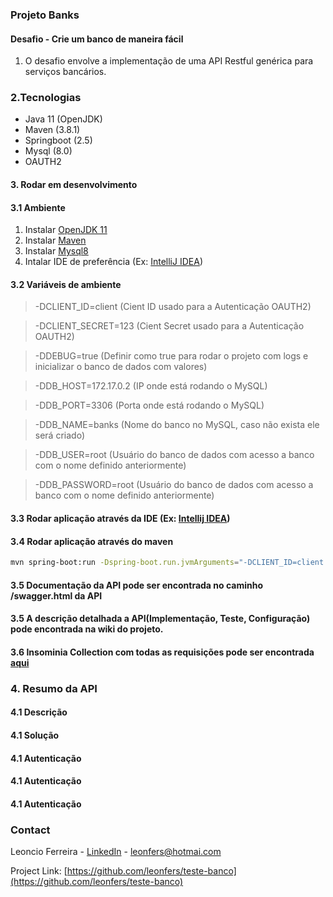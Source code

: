 ### Projeto Banks
#### Desafio - Crie um banco de maneira fácil
1. O desafio envolve a implementação de uma API Restful genérica para serviços bancários.

### 2.Tecnologias
* Java 11 (OpenJDK)
* Maven (3.8.1)
* Springboot (2.5)
* Mysql (8.0)
* OAUTH2

#### 3. Rodar em desenvolvimento
#### 3.1 Ambiente
1. Instalar [OpenJDK 11](https://openjdk.java.net/install/) 
2. Instalar [Maven](https://maven.apache.org/install.html)
3. Instalar [Mysql8](https://dev.mysql.com/downloads/)
4. Intalar IDE de preferência (Ex: [IntelliJ IDEA](https://www.jetbrains.com/idea/download/))

#### 3.2 Variáveis de ambiente
>-DCLIENT_ID=client  (Cient ID usado para a Autenticação OAUTH2)

>-DCLIENT_SECRET=123 (Cient Secret usado para a Autenticação OAUTH2)

>-DDEBUG=true  (Definir como true para rodar o projeto com logs e inicializar o banco de dados com valores)

>-DDB_HOST=172.17.0.2 (IP onde está rodando o MySQL)

>-DDB_PORT=3306 (Porta onde está rodando o MySQL)

>-DDB_NAME=banks (Nome do banco no MySQL, caso não exista ele será criado)

>-DDB_USER=root (Usuário do banco de dados com acesso a banco com o nome definido anteriormente)

>-DDB_PASSWORD=root (Usuário do banco de dados com acesso a banco com o nome definido anteriormente)

#### 3.3 Rodar aplicação através da IDE (Ex: [Intellij IDEA](https://www.jetbrains.com/help/idea/spring-boot.html))
#### 3.4 Rodar aplicação através do maven
```bash
mvn spring-boot:run -Dspring-boot.run.jvmArguments="-DCLIENT_ID=client -DCLIENT_SECRET=123 -DDEBUG=true -DDB_HOST=172.17.0.2 -DDB_PORT=3306 -DDB_NAME=banks -DDB_USER=root -DDB_PASSWORD=root"
```

#### 3.5 Documentação da API pode ser encontrada no caminho /swagger.html da API

#### 3.5 A descrição detalhada a API(Implementação, Teste, Configuração) pode encontrada na wiki do projeto.

#### 3.6 Insominia Collection com todas as requisições pode ser encontrada [aqui]()

### 4. Resumo da API

#### 4.1 Descrição

#### 4.1 Solução

#### 4.1 Autenticação

#### 4.1 Autenticação

#### 4.1 Autenticação


<!-- CONTACT -->
### Contact

Leoncio Ferreira - [LinkedIn](https://www.linkedin.com/in/leoncio-ferreira/) - leonfers@hotmai.com

Project Link: [https://github.com/leonfers/teste-banco](https://github.com/leonfers/teste-banco)